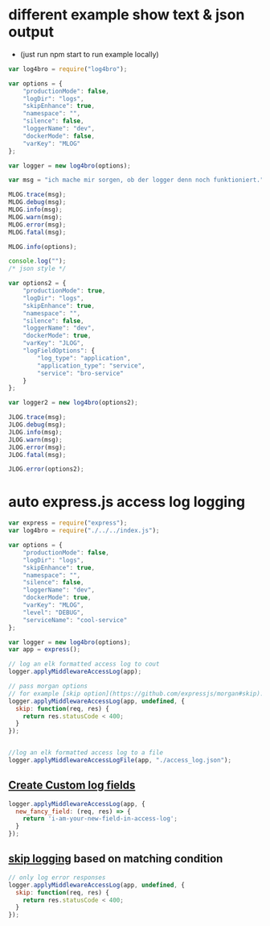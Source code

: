 # different example show text & json output
 - (just run npm start to run example locally)

```javascript
var log4bro = require("log4bro");

var options = {
    "productionMode": false,
    "logDir": "logs",
    "skipEnhance": true,
    "namespace": "",
    "silence": false,
    "loggerName": "dev",
    "dockerMode": false,
    "varKey": "MLOG"
};

var logger = new log4bro(options);

var msg = "ich mache mir sorgen, ob der logger denn noch funktioniert.";

MLOG.trace(msg);
MLOG.debug(msg);
MLOG.info(msg);
MLOG.warn(msg);
MLOG.error(msg);
MLOG.fatal(msg);

MLOG.info(options);

console.log("");
/* json style */

var options2 = {
    "productionMode": true,
    "logDir": "logs",
    "skipEnhance": true,
    "namespace": "",
    "silence": false,
    "loggerName": "dev",
    "dockerMode": true,
    "varKey": "JLOG",
    "logFieldOptions": {
        "log_type": "application",
        "application_type": "service",
        "service": "bro-service"
    }
};

var logger2 = new log4bro(options2);

JLOG.trace(msg);
JLOG.debug(msg);
JLOG.info(msg);
JLOG.warn(msg);
JLOG.error(msg);
JLOG.fatal(msg);

JLOG.error(options2);
```

# auto express.js access log logging

```javascript
var express = require("express");
var log4bro = require("./../../index.js");

var options = {
    "productionMode": false,
    "logDir": "logs",
    "skipEnhance": true,
    "namespace": "",
    "silence": false,
    "loggerName": "dev",
    "dockerMode": true,
    "varKey": "MLOG",
    "level": "DEBUG",
    "serviceName": "cool-service"
};

var logger = new log4bro(options);
var app = express();

// log an elk formatted access log to cout
logger.applyMiddlewareAccessLog(app);

// pass morgan options
// for example [skip option](https://github.com/expressjs/morgan#skip): only log error responses
logger.applyMiddlewareAccessLog(app, undefined, {
  skip: function(req, res) {
    return res.statusCode < 400;
  }
});


//log an elk formatted access log to a file
logger.applyMiddlewareAccessLogFile(app, "./access_log.json");
```

## [Create Custom log fields](https://github.com/expressjs/morgan#creating-new-tokens)
```javascript
logger.applyMiddlewareAccessLog(app, {
  new_fancy_field: (req, res) => {
    return 'i-am-your-new-field-in-access-log';
  }
});

```

## [skip logging](https://github.com/expressjs/morgan#skip) based on matching condition

```javascript
// only log error responses
logger.applyMiddlewareAccessLog(app, undefined, {
  skip: function(req, res) {
    return res.statusCode < 400;
  }
});
```